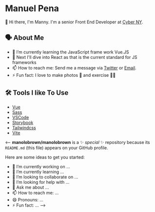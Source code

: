 # Manuel Pena

 👋 Hi there, I'm Manny.  I'm a senior Front End Developer at [Cyber NY](https://www.cyber-ny.com/).
 
 
 
 ## 🗣️ About Me
 - 🌱 I’m currently learning the JavaScript frame work Vue.JS
 - 🤔 Next I'll dive into React as that is the current standard for JS frameworks
 - 📫 How to reach me: Send me a message via [Twitter](https://www.twitter.com/manolobrown) or [Email](manny@mannydevelops.com).
 - ⚡ Fun fact: I love to make photos 📸 and exercise 🏋️‍♂️


 
  ## 🛠️ Tools I like To Use
- [Vue](https://vuejs.org/)
- [Sass](https://sass-lang.com/)
- [VSCode](https://code.visualstudio.com/)
- [Storybook](https://storybook.js.org/)
- [Tailwindcss](https://tailwindcss.com/)
- [Vite](https://vitejs.dev)

<--
**manolobrown/manolobrown** is a ✨ _special_ ✨ repository because its `README.md` (this file) appears on your GitHub profile.

Here are some ideas to get you started:

- 🔭 I’m currently working on ...
- 🌱 I’m currently learning ...
- 👯 I’m looking to collaborate on ...
- 🤔 I’m looking for help with ...
- 💬 Ask me about ...
- 📫 How to reach me: ...
- 😄 Pronouns: ...
- ⚡ Fun fact: ...
-->

